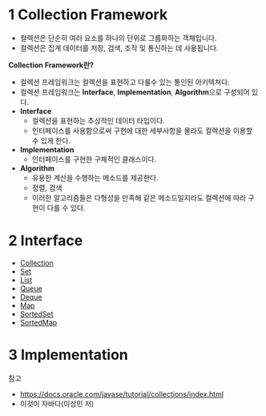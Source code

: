 # 1 Collection Framework

* 컬렉션은 단순히 여러 요소를 하나의 단위로 그룹화하는 객체입니다. 
* 컬렉션은 집계 데이터를 저장, 검색, 조작 및 통신하는 데 사용됩니다. 



**Collection Framework란?**

* 컬렉션 프레임워크는 컬렉션을 표현하고 다룰수 있는 통인된 아키텍쳐다.
* 컬렉션 프레임워크는 **Interface**, **Implementation**, **Algorithm**으로 구성되어 있다.
* **Interface**
  * 컬렉션을 표현하는 추상적인 데이터 타입이다.
  * 인터페이스를 사용함으로써 구현에 대한 세부사항을 몰라도 컬렉션을 이용할 수 있게 한다.
* **Implementation**
  * 인터페이스를 구현한 구체적인 클래스이다.
* **Algorithm**
  * 유용한 계산을 수행하는 메소드를 제공한다.
  * 정렬, 검색
  * 이러한 알고리즘들은 다형성을 만족해 같은 메소드일지라도 컬렉션에 따라 구현이 다를 수 있다.



# 2 Interface

* [Collection](Collection/Collection.md)
* [Set](Set/Set.md)
* [List](List/List.md)
* [Queue](Queue/Queue.md)
* [Deque](Deque/Deque.md)
* [Map](Map/Map.md)
* [SortedSet](SortedSet/SortedSet.md)
* [SortedMap](SortedMap/SortedMap.md)



# 3 Implementation



참고

* https://docs.oracle.com/javase/tutorial/collections/index.html
* 이것이 자바다(이상민 저)